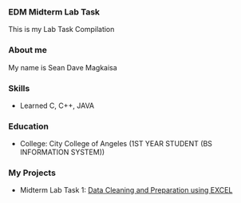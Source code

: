 ### EDM Midterm Lab Task
This is my Lab Task Compilation
### About me
My name is Sean Dave Magkaisa
### Skills
- Learned C, C++, JAVA
### Education
- College: City College of Angeles (1ST YEAR STUDENT (BS INFORMATION SYSTEM))

### My Projects
 - Midterm Lab Task 1: [Data Cleaning and Preparation using EXCEL](https://github.com/sengutts/EDM--Midterm-Lab-Task/tree/main/EDM%20%20Midterm%20Task%201)
